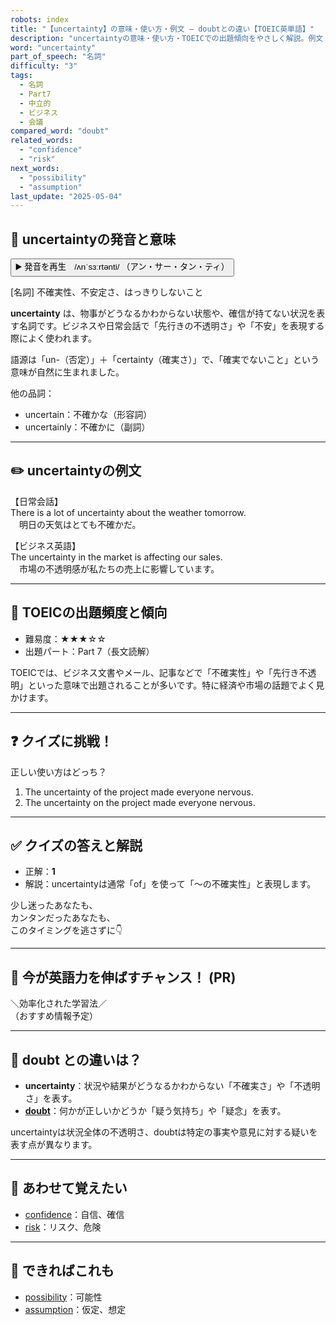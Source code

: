 ```yaml
---
robots: index
title: "【uncertainty】の意味・使い方・例文 ― doubtとの違い【TOEIC英単語】"
description: "uncertaintyの意味・使い方・TOEICでの出題傾向をやさしく解説。例文・クイズ付きでdoubtとの違いもわかりやすく学べます。"
word: "uncertainty"
part_of_speech: "名詞"
difficulty: "3"
tags:
  - 名詞
  - Part7
  - 中立的
  - ビジネス
  - 会議
compared_word: "doubt"
related_words:
  - "confidence"
  - "risk"
next_words:
  - "possibility"
  - "assumption"
last_update: "2025-05-04"
---
```


## 🔰 uncertaintyの発音と意味

<button class="play-audio" onclick="playTTS('uncertainty')">
  <span class="play-audio-main">
    ▶️ 発音を再生　/ʌnˈsɜːrtənti/
  </span>
  <span class="play-audio-sub">
    （アン・サー・タン・ティ）
  </span>
</button>

[名詞] 不確実性、不安定さ、はっきりしないこと

**uncertainty** は、物事がどうなるかわからない状態や、確信が持てない状況を表す名詞です。ビジネスや日常会話で「先行きの不透明さ」や「不安」を表現する際によく使われます。

語源は「un-（否定）」＋「certainty（確実さ）」で、「確実でないこと」という意味が自然に生まれました。

他の品詞：  
- uncertain：不確かな（形容詞）
- uncertainly：不確かに（副詞）

---

## ✏️ uncertaintyの例文

【日常会話】  
There is a lot of uncertainty about the weather tomorrow.  
　明日の天気はとても不確かだ。

【ビジネス英語】  
The uncertainty in the market is affecting our sales.  
　市場の不透明感が私たちの売上に影響しています。

---

## 🎯 TOEICの出題頻度と傾向

- 難易度：★★★☆☆
- 出題パート：Part 7（長文読解）

TOEICでは、ビジネス文書やメール、記事などで「不確実性」や「先行き不透明」といった意味で出題されることが多いです。特に経済や市場の話題でよく見かけます。

---

## ❓ クイズに挑戦！

正しい使い方はどっち？

1. The uncertainty of the project made everyone nervous.  
2. The uncertainty on the project made everyone nervous.

---

## ✅ クイズの答えと解説

- 正解：**1**
- 解説：uncertaintyは通常「of」を使って「～の不確実性」と表現します。

少し迷ったあなたも、  
カンタンだったあなたも、  
このタイミングを逃さずに👇️

---

## 🚀 今が英語力を伸ばすチャンス！ (PR)

<div class="info-center">
＼効率化された学習法／<br>  
（おすすめ情報予定）
</div>

---

## 🤔  doubt との違いは？

- **uncertainty**：状況や結果がどうなるかわからない「不確実さ」や「不透明さ」を表す。
- **[doubt](/word/doubt)**：何かが正しいかどうか「疑う気持ち」や「疑念」を表す。

uncertaintyは状況全体の不透明さ、doubtは特定の事実や意見に対する疑いを表す点が異なります。

---

## 🧩 あわせて覚えたい

- [confidence](/word/confidence)：自信、確信
- [risk](/word/risk)：リスク、危険

---

## 📖 できればこれも

- [possibility](/word/possibility)：可能性
- [assumption](/word/assumption)：仮定、想定

<!-- cvid: aid09_bid40 -->
